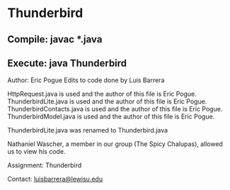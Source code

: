# Thunderbird
## Compile: javac *.java
## Execute: java Thunderbird

Author: Eric Pogue
Edits to code done by Luis Barrera

HttpRequest.java is used and the author of this file is Eric Pogue.
ThunderbirdLite.java is used and the author of this file is Eric Pogue.
ThunderbirdContacts.java is used and the author of this file is Eric Pogue.
ThunderbirdModel.java is used and the author of this file is Eric Pogue.

ThunderbirdLite.java was renamed to Thunderbird.java

Nathaniel Wascher, a member in our group (The Spicy Chalupas), allowed us to view his code.

Assignment: Thunderbird

Contact: luisbarrera@lewisu.edu
